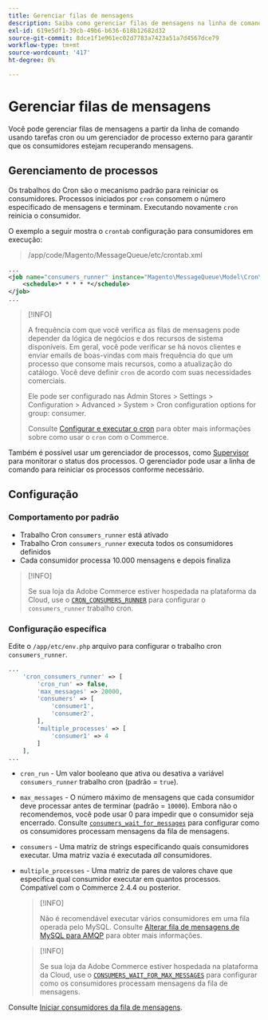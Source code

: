 ```yaml
---
title: Gerenciar filas de mensagens
description: Saiba como gerenciar filas de mensagens na linha de comando do Adobe Commerce.
exl-id: 619e5df1-39cb-49b6-b636-618b12682d32
source-git-commit: 8dce1f1e961ec02d7783a7423a51a7d4567dce79
workflow-type: tm+mt
source-wordcount: '417'
ht-degree: 0%

---
```


# Gerenciar filas de mensagens

Você pode gerenciar filas de mensagens a partir da linha de comando usando tarefas cron ou um gerenciador de processo externo para garantir que os consumidores estejam recuperando mensagens.

## Gerenciamento de processos

Os trabalhos do Cron são o mecanismo padrão para reiniciar os consumidores. Processos iniciados por `cron` consomem o número especificado de mensagens e terminam. Executando novamente `cron` reinicia o consumidor.

O exemplo a seguir mostra o `crontab` configuração para consumidores em execução:

> /app/code/Magento/MessageQueue/etc/crontab.xml

```xml
...
<job name="consumers_runner" instance="Magento\MessageQueue\Model\Cron\ConsumersRunner" method="run">
    <schedule>* * * * *</schedule>
</job>
...
```

>[!INFO]
>
>A frequência com que você verifica as filas de mensagens pode depender da lógica de negócios e dos recursos de sistema disponíveis. Em geral, você pode verificar se há novos clientes e enviar emails de boas-vindas com mais frequência do que um processo que consome mais recursos, como a atualização do catálogo. Você deve definir `cron` de acordo com suas necessidades comerciais.
>
>Ele pode ser configurado nas Admin Stores > Settings > Configuration > Advanced > System > Cron configuration options for group: consumer.
>
>Consulte [Configurar e executar o cron](../cli/configure-cron-jobs.md) para obter mais informações sobre como usar o `cron` com o Commerce.

Também é possível usar um gerenciador de processos, como [Supervisor](https://supervisord.readthedocs.io/en/latest/) para monitorar o status dos processos. O gerenciador pode usar a linha de comando para reiniciar os processos conforme necessário.

## Configuração

### Comportamento por padrão

- Trabalho Cron `consumers_runner` está ativado
- Trabalho Cron `consumers_runner` executa todos os consumidores definidos
- Cada consumidor processa 10.000 mensagens e depois finaliza

>[!INFO]
>
>Se sua loja da Adobe Commerce estiver hospedada na plataforma da Cloud, use o [`CRON_CONSUMERS_RUNNER`](https://experienceleague.adobe.com/docs/commerce-cloud-service/user-guide/configure/env/stage/variables-deploy.html#cron_consumers_runner) para configurar o `consumers_runner` trabalho cron.

### Configuração específica

Edite o `/app/etc/env.php` arquivo para configurar o trabalho cron `consumers_runner`.

```php
...
    'cron_consumers_runner' => [
        'cron_run' => false,
        'max_messages' => 20000,
        'consumers' => [
            'consumer1',
            'consumer2',
        ],
        'multiple_processes' => [
            'consumer1' => 4
        ]
    ],
...
```

- `cron_run` - Um valor booleano que ativa ou desativa a variável `consumers_runner` trabalho cron (padrão = `true`).
- `max_messages` - O número máximo de mensagens que cada consumidor deve processar antes de terminar (padrão = `10000`). Embora não o recomendemos, você pode usar 0 para impedir que o consumidor seja encerrado. Consulte [`consumers_wait_for_messages`](../reference/config-reference-envphp.md#consumerswaitformessages) para configurar como os consumidores processam mensagens da fila de mensagens.
- `consumers` - Uma matriz de strings especificando quais consumidores executar. Uma matriz vazia é executada *all* consumidores.
- `multiple_processes` - Uma matriz de pares de valores chave que especifica qual consumidor executar em quantos processos. Compatível com o Commerce 2.4.4 ou posterior.

  >[!INFO]
  >
  >Não é recomendável executar vários consumidores em uma fila operada pelo MySQL. Consulte [Alterar fila de mensagens de MySQL para AMQP](https://developer.adobe.com/commerce/php/development/components/message-queues/#change-message-queue-from-mysql-to-amqp) para obter mais informações.

  >[!INFO]
  >
  >Se sua loja da Adobe Commerce estiver hospedada na plataforma da Cloud, use o [`CONSUMERS_WAIT_FOR_MAX_MESSAGES`](https://experienceleague.adobe.com/docs/commerce-cloud-service/user-guide/configure/env/stage/variables-deploy.html#consumers_wait_for_max_messages) para configurar como os consumidores processam mensagens da fila de mensagens.

Consulte [Iniciar consumidores da fila de mensagens](../cli/start-message-queues.md).
